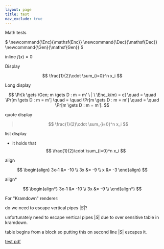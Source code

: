 ```yaml
---
layout: page
title: test
nav_exclude: true
---
```


Math tests

$
\newcommand{\Enc}{\mathsf{Enc}}
\newcommand{\Dec}{\mathsf{Dec}}
\newcommand{\Gen}{\mathsf{Gen}}
$

inline $f(x) = 0$

Display

$$
\frac{1}{2}\cdot \sum_{i=0}^n x_i
$$

Long display

$$
\Pr[k \gets \Gen; m \gets D : m = m' \ | \  \Enc_k(m) = c] \quad = \quad \Pr[m \gets D : m = m']  \quad = \quad \Pr[m \gets D : m = m'] \quad = \quad \Pr[m \gets D : m = m'].
$$

quote display
> $$
> \frac{1}{2}\cdot \sum_{i=0}^n x_i
> $$

list display
- it holds that
  $$
  \frac{1}{2}\cdot \sum_{i=0}^n x_i
  $$

align

$$
\begin{align}
3x-1 &= -10 \\
  3x &= -9 \\
   x &= -3
\end{align}
$$

align*

$$
\begin{align*}
3x-1 &= -10 \\
  3x &= -9 \\
\end{align*}
$$

For "Kramdown" renderer:

do we need to escape vertical pipes $| S |$?

unfortunately need to escape vertical pipes $\vert S \vert$ due to over sensitive table in kramdown.

table begins from a block so
putting this on second line $| S |$ escapes it.

[test pdf](../../otherdocs/[SODA18]CacheOblivSort.pdf)